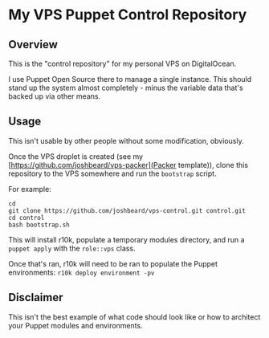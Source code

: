 # My VPS Puppet Control Repository

## Overview

This is the "control repository" for my personal VPS on DigitalOcean.

I use Puppet Open Source there to manage a single instance.  This should stand
up the system almost completely - minus the variable data that's backed up via
other means.

## Usage

This isn't usable by other people without some modification, obviously.

Once the VPS droplet is created (see my [https://github.com/joshbeard/vps-packer](Packer template)),
clone this repository to the VPS somewhere and run the `bootstrap` script.

For example:

```shell
cd
git clone https://github.com/joshbeard/vps-control.git control.git
cd control
bash bootstrap.sh
```

This will install r10k, populate a temporary modules directory, and run a
`puppet apply` with the `role::vps` class.

Once that's ran, r10k will need to be ran to populate the Puppet environments:
`r10k deploy environment -pv`

## Disclaimer

This isn't the best example of what code should look like or how to architect
your Puppet modules and environments.

